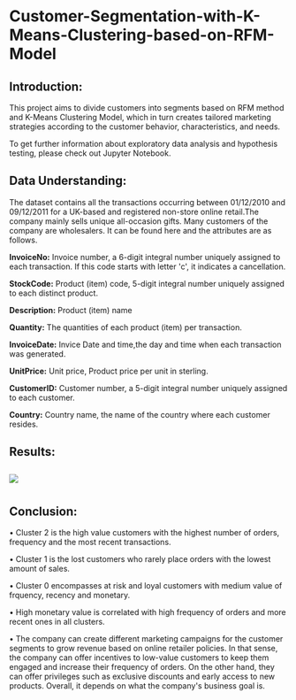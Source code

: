 # Customer-Segmentation-with-K-Means-Clustering-based-on-RFM-Model

## **Introduction:**
This project aims to divide customers into segments based on RFM method and K-Means Clustering Model, which in turn creates tailored marketing strategies according to the customer behavior, characteristics, and needs.<br>

To get further information about exploratory data analysis and hypothesis testing, please check out Jupyter Notebook.<br>

## **Data Understanding:**

The dataset contains all the transactions occurring between 01/12/2010 and 09/12/2011 for a UK-based and registered non-store online retail.The company mainly sells unique all-occasion gifts. Many customers of the company are wholesalers. It can be found here and the attributes are as follows.<br>

**InvoiceNo:** Invoice number, a 6-digit integral number uniquely assigned to each transaction. If this code starts with letter 'c', it indicates a cancellation.<br>

**StockCode:** Product (item) code, 5-digit integral number uniquely assigned to each distinct product.<br>

**Description:** Product (item) name <br>

**Quantity:** The quantities of each product (item) per transaction.<br>

**InvoiceDate:** Invice Date and time,the day and time when each transaction was generated.<br>

**UnitPrice:** Unit price, Product price per unit in sterling.<br>

**CustomerID:** Customer number, a 5-digit integral number uniquely assigned to each customer.<br>

**Country:** Country name, the name of the country where each customer resides.<br>

## **Results:**

<img src="https://github.com/ovgutunc/Customer-Segmentation-with-K-Means-Clustering-based-on-RFM-Model/tree/main/images/3d_scatter.png" style="margin: 10px 0px"/>






## **Conclusion:**
• Cluster 2 is the high value customers with the highest number of orders, frequency and the most recent transactions.<br>

• Cluster 1 is the lost customers who rarely place orders with the lowest amount of sales.<br>

• Cluster 0 encompasses at risk and loyal customers with medium value of frquency, recency and monetary.<br>

• High monetary value is correlated with high frequency of orders and more recent ones in all clusters.<br>

• The company can create different marketing campaigns for the customer segments to grow revenue based on online retailer policies. In that sense, the company can offer incentives to low-value customers to keep them engaged and increase their frequency of orders. On the other hand, they can offer privileges such as exclusive discounts and early access to new products. Overall, it depends on what the company's business goal is.<br>
